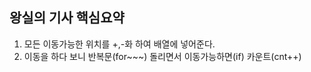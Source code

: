 ## 왕실의 기사 핵심요약

1. 모든 이동가능한 위치를 +,-화 하여 배열에 넣어준다.
2. 이동을 하다 보니 반복문(for~~~) 돌리면서 이동가능하면(if) 카운트(cnt++)
